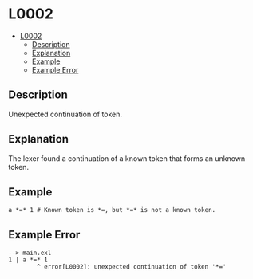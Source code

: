 # L0002

- [L0002](#l0002)
  - [Description](#description)
  - [Explanation](#explanation)
  - [Example](#example)
  - [Example Error](#example-error)

## Description

Unexpected continuation of token.

## Explanation

The lexer found a continuation of a known token that forms an unknown token.

## Example

```
a *=* 1 # Known token is *=, but *=* is not a known token.
```

## Example Error

```
--> main.exl
1 | a *=* 1
        ^ error[L0002]: unexpected continuation of token '*='
```